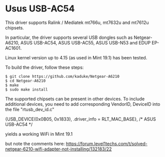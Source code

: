 # Usus USB-AC54
This driver supports Ralink / Mediatek mt766u, mt7632u and mt7612u chipsets.

In particular, the driver supports several USB dongles such as Netgear-A6210,
ASUS USB-AC54, ASUS USB-AC55, ASUS USB-N53 and EDUP EP-AC1601. 

Linux kernel version up to 4.15 (as used in Mint 19.1) has been tested.

To build the driver, follow these steps:

    $ git clone https://github.com/kaduke/Netgear-A6210
    $ cd Netgear-A6210
    $ make
    $ sudo make install


The supported chipsets can be present in other devices. To include additional 
devices, you need to add corresponding VendorID, DeviceID into the file 
"rtusb_dev_id.c"

{USB_DEVICE(0x0B05, 0x1833), .driver_info = RLT_MAC_BASE}, /* ASUS USB-AC54 */

yields a working WiFi in Mint 19.1

but note the comments here:
https://forum.level1techs.com/t/solved-netgear-6210-wifi-adapter-not-installing/132183/22


